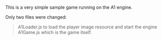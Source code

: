 This is a very simple sample game running on the A1 engine.

Only two files were changed:
> A1Loader.js to load the player image resource and start the engine
> A1Game.js which is the game itself.